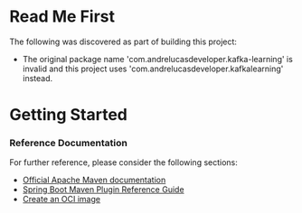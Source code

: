 # Read Me First
The following was discovered as part of building this project:

* The original package name 'com.andrelucasdeveloper.kafka-learning' is invalid and this project uses 'com.andrelucasdeveloper.kafkalearning' instead.

# Getting Started

### Reference Documentation
For further reference, please consider the following sections:

* [Official Apache Maven documentation](https://maven.apache.org/guides/index.html)
* [Spring Boot Maven Plugin Reference Guide](https://docs.spring.io/spring-boot/docs/2.4.1/maven-plugin/reference/html/)
* [Create an OCI image](https://docs.spring.io/spring-boot/docs/2.4.1/maven-plugin/reference/html/#build-image)


